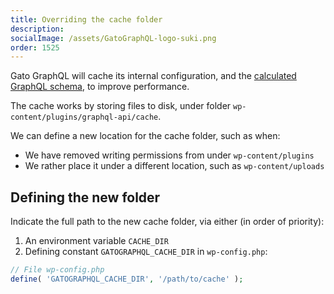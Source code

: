 ```yaml
---
title: Overriding the cache folder
description:
socialImage: /assets/GatoGraphQL-logo-suki.png
order: 1525
---
```


Gato GraphQL will cache its internal configuration, and the [calculated GraphQL schema](../caching-the-graphql-schema), to improve performance.

The cache works by storing files to disk, under folder `wp-content/plugins/graphql-api/cache`.

We can define a new location for the cache folder, such as when:

- We have removed writing permissions from under `wp-content/plugins`
- We rather place it under a different location, such as `wp-content/uploads`

## Defining the new folder

Indicate the full path to the new cache folder, via either (in order of priority):

1. An environment variable `CACHE_DIR`
2. Defining constant `GATOGRAPHQL_CACHE_DIR` in `wp-config.php`:

```php
// File wp-config.php
define( 'GATOGRAPHQL_CACHE_DIR', '/path/to/cache' );
```
